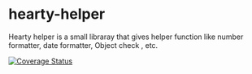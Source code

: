 # hearty-helper
Hearty helper is a small libraray that gives helper function like number formatter, date formatter, Object check , etc. 






[![Coverage Status](https://coveralls.io/repos/github/SrinivasNarayansetty/hearty-helper/badge.svg)](https://coveralls.io/github/SrinivasNarayansetty/hearty-helper)
